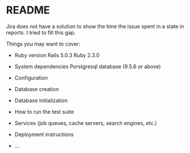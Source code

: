 # README

Jira does not have a solution to show the time the issue spent in a state in reports. I tried to fill this gap.

Things you may want to cover:

* Ruby version
Rails 5.0.3
Ruby 2.3.0

* System dependencies
Porstgresql database (9.5.6 or above)

* Configuration

* Database creation

* Database initialization

* How to run the test suite

* Services (job queues, cache servers, search engines, etc.)

* Deployment instructions

* ...
